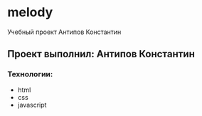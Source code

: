 # melody
Учебный проект Антипов Константин
## Проект выполнил: Антипов Константин

### Технологии:
- html
- css
- javascript
